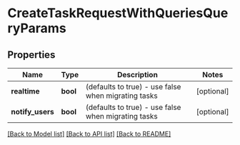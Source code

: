 # CreateTaskRequestWithQueriesQueryParams

## Properties
Name | Type | Description | Notes
------------ | ------------- | ------------- | -------------
**realtime** | **bool** | (defaults to true) - use false when migrating tasks | [optional] 
**notify_users** | **bool** | (defaults to true) - use false when migrating tasks | [optional] 

[[Back to Model list]](../README.md#documentation-for-models) [[Back to API list]](../README.md#documentation-for-api-endpoints) [[Back to README]](../README.md)

